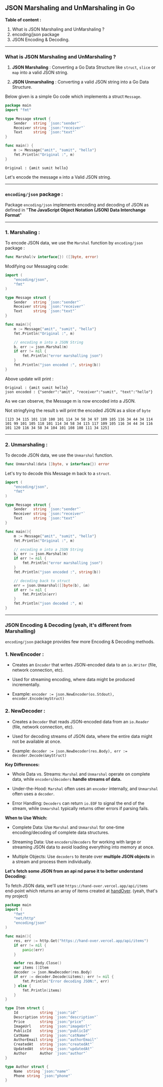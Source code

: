 ## JSON Marshaling and UnMarshaling in Go

**Table of content :**

1. What is JSON Marshaling and UnMarshaling ?
2. encoding/json package
3. JSON Encoding & Decoding.

---

### What is JSON Marshaling and UnMarshaling ?

1. **JSON Marshaling** : Converting a Go Data Structure like `struct`, `slice` or `map` into a valid JSON string.

2. **JSON Unmarshaling** : Converting a valid JSON string into a Go Data Structure.

Below given is a simple Go code which implements a struct `Message`.

```go
package main
import "fmt"

type Message struct {
	Sender   string `json:"sender"`
	Receiver string `json:"receiver"`
	Text     string `json:"text"`
}

func main() {
	m := Message{"amit", "sumit", "hello"}
	fmt.Println("Original :", m)
}
```

```
Original : {amit sumit hello}
```

Let's encode the message `m` into a Valid JSON string.

---

### `encoding/json` package :

Package `encoding/json` implements encoding and decoding of JSON as defined in "**The JavaScript Object Notation (JSON) Data Interchange Format**"

---

### **1. Marshaling :**

To encode JSON data, we use the `Marshal` function by `encoding/json` package :

```go
func Marshal(v interface{}) ([]byte, error)
```

Modifying our Messaging code:

```go
import (
    "encoding/json",
    "fmt"
)

type Message struct {
	Sender   string `json:"sender"`
	Receiver string `json:"receiver"`
	Text     string `json:"text"`
}

func main(){
    m := Message{"amit", "sumit", "hello"}
	fmt.Println("Original :", m)

    // encoding m into a JSON String
    b, err := json.Marshal(m)
	if err != nil {
		fmt.Println("error marshalling json")
	}
	fmt.Println("json encoded :", string(b))
}
```

Above update will print :

```
Original : {amit sumit hello}
json encoded : {"sender":"amit", "receiver":"sumit", "text":"hello"}
```

As we can observe, the Message m is now encoded into a JSON.

Not stringfying the result `b` will print the encoded JSON as a slice of `byte`

```
[123 34 115 101 110 100 101 114 34 58 34 97 109 105 116 34 44 34 114 101 99 101 105 118 101 114 34 58 34 115 117 109 105 116 34 44 34 116 101 120 116 34 58 34 104 101 108 108 111 34 125]
```

---

### **2. Unmarshaling :**

To decode JSON data, we use the `Unmarshal` function.

```go
func Unmarshal(data []byte, v interface{}) error
```

Let's try to decode this Message m back to a `struct`.

```go
import (
    "encoding/json",
    "fmt"
)

type Message struct {
	Sender   string `json:"sender"`
	Receiver string `json:"receiver"`
	Text     string `json:"text"`
}

func main(){
    m := Message{"amit", "sumit", "hello"}
	fmt.Println("Original :", m)

    // encoding m into a JSON String
    b, err := json.Marshal(m)
	if err != nil {
		fmt.Println("error marshalling json")
	}
	fmt.Println("json encoded :", string(b))

    // decoding back to struct
    err = json.Unmarshal([]byte(b), &m)
    if err != nil {
    	fmt.Println(err)
    }
    fmt.Println("json decoded :", m)
}
```

---

### JSON Encoding & Decoding (yeah, it's different from Marshalling)

`encoding/json` package provides few more Encoding & Decoding methods.

### **1. NewEncoder :**

- Creates an `Encoder` that writes JSON-encoded data to an `io.Writer` (file, network connection, etc).

- Used for streaming encoding, where data might be produced incrementally.

- Example: `encoder := json.NewEncoder(os.Stdout), encoder.Encode(myStruct)`

### **2. NewDecoder :**

- Creates a `Decoder` that reads JSON-encoded data from an `io.Reader` (file, network connection, etc).

- Used for decoding streams of JSON data, where the entire data might not be available at once.

- Example: `decoder := json.NewDecoder(res.Body), err := decoder.Decode(&myStruct)`

**Key Differences:**

- Whole Data vs. Streams: `Marshal` and `Unmarshal` operate on complete data, while `encoders`/`decoders` **handle streams of data.**

- Under-the-Hood: `Marshal` often uses an `encoder` internally, and `Unmarshal` often uses a `decoder`.

- Error Handling: `Decoders` can return `io.EOF` to signal the end of the stream, while `Unmarshal` typically returns other errors if parsing fails.

**When to Use Which:**

- Complete Data: Use `Marshal` and `Unmarshal` for one-time encoding/decoding of complete data structures.

- Streaming Data: Use `encoders`/`decoders` for working with large or streaming JSON data to avoid loading everything into memory at once.

- Multiple Objects: Use `decoders` to iterate over **multiple JSON objects** in a stream and process them individually.

**Let's fetch some JSON from an api nd parse it to better understand Decoding:**

To fetch JSON data, we'll use `https://hand-over.vercel.app/api/items` end-point which returns an array of items created at [handOver](https://hand-over.vercel.app). (yeah, that's my project)

```go
package main
import (
	"fmt"
	"net/http"
	"encoding/json"
)

func main(){
	res, err := http.Get("https://hand-over.vercel.app/api/items")
	if err != nil {
		panic(err)
	}

	defer res.Body.Close()
	var items []Item
	decoder := json.NewDecoder(res.Body)
	if err := decoder.Decode(&items); err != nil {
		fmt.Println("Error decoding JSON:", err)
	} else {
		fmt.Println(items)
	}
}
```

```go
type Item struct {
	Id          string `json:"id"`
	Description string `json:"description"`
	Price       string `json:"price"`
	ImageUrl    string `json:"imageUrl"`
	PublicId    string `json:"publicId"`
	CatName     string `json:"catName"`
	AuthorEmail string `json:"authorEmail"`
	CreatedAt   string `json:"createdAt"`
	UpdatedAt   string `json:"updatedAt"`
	Author      Author `json:"author"`
}

type Author struct {
	Name  string `json:"name"`
	Phone string `json:"phone"`
}
```
